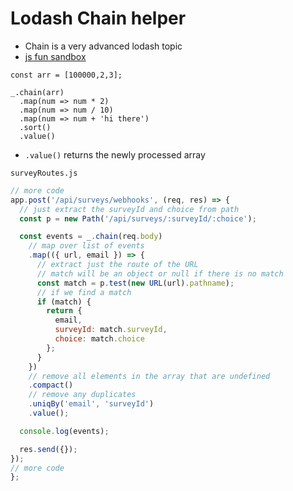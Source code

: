 # Lodash Chain helper
* Chain is a very advanced lodash topic
* [js fun sandbox](https://stephengrider.github.io/JSPlaygrounds/)

```
const arr = [100000,2,3];

_.chain(arr)
  .map(num => num * 2)
  .map(num => num / 10)
  .map(num => num + 'hi there')
  .sort()
  .value()
```

* `.value()` returns the newly processed array

`surveyRoutes.js`

```js
// more code
app.post('/api/surveys/webhooks', (req, res) => {
  // just extract the surveyId and choice from path
  const p = new Path('/api/surveys/:surveyId/:choice');

  const events = _.chain(req.body)
    // map over list of events
    .map(({ url, email }) => {
      // extract just the route of the URL
      // match will be an object or null if there is no match
      const match = p.test(new URL(url).pathname);
      // if we find a match
      if (match) {
        return {
          email,
          surveyId: match.surveyId,
          choice: match.choice
        };
      }
    })
    // remove all elements in the array that are undefined
    .compact()
    // remove any duplicates
    .uniqBy('email', 'surveyId')
    .value();

  console.log(events);

  res.send({});
});
// more code
};
```




